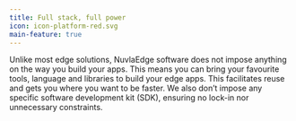 ```yaml
---
title: Full stack, full power
icon: icon-platform-red.svg
main-feature: true
---
```


Unlike most edge solutions, NuvlaEdge software does not impose anything on the way you build your apps. This means you can bring your favourite tools, language and libraries to build your edge apps. This facilitates reuse and gets you where you want to be faster. We also don’t impose any specific software development kit (SDK), ensuring no lock-in nor unnecessary constraints.
